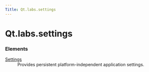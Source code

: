 ```yaml
---
Title: Qt.labs.settings
---
```


# Qt.labs.settings

<h3>Elements</h3>
<dl>

<dt><a href="Qt.labs.settings.Settings.md">Settings</a></dt><dd>Provides persistent platform-independent application settings. </dd>

</dl>
